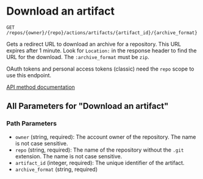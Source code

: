 # Download an artifact

`GET /repos/{owner}/{repo}/actions/artifacts/{artifact_id}/{archive_format}`

Gets a redirect URL to download an archive for a repository. This URL expires after 1 minute. Look for `Location:` in
the response header to find the URL for the download. The `:archive_format` must be `zip`.

OAuth tokens and personal access tokens (classic) need the `repo` scope to use this endpoint.

[API method documentation](https://docs.github.com/rest/actions/artifacts#download-an-artifact)

## All Parameters for "Download an artifact"

### Path Parameters

- `owner` (string, required): The account owner of the repository. The name is not case sensitive.
- `repo` (string, required): The name of the repository without the `.git` extension. The name is not case sensitive.
- `artifact_id` (integer, required): The unique identifier of the artifact.
- `archive_format` (string, required)